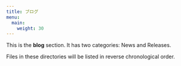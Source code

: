 ```yaml
---
title: ブログ
menu:
  main:
    weight: 30
---
```



This is the **blog** section. It has two categories: News and Releases.

Files in these directories will be listed in reverse chronological order.

